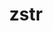 ---
title: "zstr"
layout: cache
categories: [package, develop]
meta: {"versions": ["1.0.7"], "compilers": ["gcc@=11.4.0"], "oss": ["ubuntu20.04"], "platforms": ["linux"], "targets": ["aarch64"], "stacks": ["e4s-arm", "root"], "num_specs": 1, "num_specs_by_stack": {"e4s-arm": 1, "root": 1}}
spec_details: [{"hash": "zab6zuzklrw363p3zerw4x3zryt3a5jk", "compiler": "gcc@=11.4.0", "versions": ["1.0.7"], "os": "ubuntu20.04", "platform": "linux", "target": "aarch64", "variants": ["build_system=generic"], "stacks": ["e4s-arm", "root"], "size": "-", "tarball": "https://binaries.spack.io/develop/build_cache/linux-ubuntu20.04-aarch64/gcc-11.4.0/zstr-1.0.7/linux-ubuntu20.04-aarch64-gcc-11.4.0-zstr-1.0.7-zab6zuzklrw363p3zerw4x3zryt3a5jk.spack"}]
---